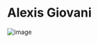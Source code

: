 # Alexis Giovani #
![image](https://github.com/user-attachments/assets/aa6f0ab0-182e-40bf-a80e-de95b3e0957a)
